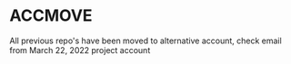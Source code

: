 # ACCMOVE
All previous repo's have been moved to alternative account, check email from March 22, 2022 project account
